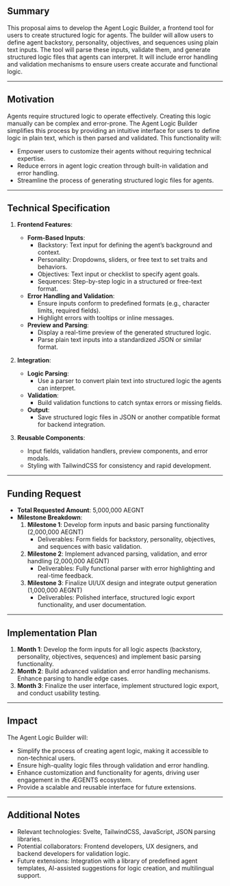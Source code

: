 ## Summary
This proposal aims to develop the Agent Logic Builder, a frontend tool for users to create structured logic for agents. The builder will allow users to define agent backstory, personality, objectives, and sequences using plain text inputs. The tool will parse these inputs, validate them, and generate structured logic files that agents can interpret. It will include error handling and validation mechanisms to ensure users create accurate and functional logic.

---

## Motivation
Agents require structured logic to operate effectively. Creating this logic manually can be complex and error-prone. The Agent Logic Builder simplifies this process by providing an intuitive interface for users to define logic in plain text, which is then parsed and validated. This functionality will:
- Empower users to customize their agents without requiring technical expertise.
- Reduce errors in agent logic creation through built-in validation and error handling.
- Streamline the process of generating structured logic files for agents.

---

## Technical Specification
1. **Frontend Features**:
   - **Form-Based Inputs**:
     - Backstory: Text input for defining the agent’s background and context.
     - Personality: Dropdowns, sliders, or free text to set traits and behaviors.
     - Objectives: Text input or checklist to specify agent goals.
     - Sequences: Step-by-step logic in a structured or free-text format.
   - **Error Handling and Validation**:
     - Ensure inputs conform to predefined formats (e.g., character limits, required fields).
     - Highlight errors with tooltips or inline messages.
   - **Preview and Parsing**:
     - Display a real-time preview of the generated structured logic.
     - Parse plain text inputs into a standardized JSON or similar format.

2. **Integration**:
   - **Logic Parsing**:
     - Use a parser to convert plain text into structured logic the agents can interpret.
   - **Validation**:
     - Build validation functions to catch syntax errors or missing fields.
   - **Output**:
     - Save structured logic files in JSON or another compatible format for backend integration.

3. **Reusable Components**:
   - Input fields, validation handlers, preview components, and error modals.
   - Styling with TailwindCSS for consistency and rapid development.

---

## Funding Request
- **Total Requested Amount**: 5,000,000 AEGNT
- **Milestone Breakdown**:
  1. **Milestone 1**: Develop form inputs and basic parsing functionality (2,000,000 AEGNT)
     - Deliverables: Form fields for backstory, personality, objectives, and sequences with basic validation.
  2. **Milestone 2**: Implement advanced parsing, validation, and error handling (2,000,000 AEGNT)
     - Deliverables: Fully functional parser with error highlighting and real-time feedback.
  3. **Milestone 3**: Finalize UI/UX design and integrate output generation (1,000,000 AEGNT)
     - Deliverables: Polished interface, structured logic export functionality, and user documentation.

---

## Implementation Plan
1. **Month 1**: Develop the form inputs for all logic aspects (backstory, personality, objectives, sequences) and implement basic parsing functionality.
2. **Month 2**: Build advanced validation and error handling mechanisms. Enhance parsing to handle edge cases.
3. **Month 3**: Finalize the user interface, implement structured logic export, and conduct usability testing.

---

## Impact
The Agent Logic Builder will:
- Simplify the process of creating agent logic, making it accessible to non-technical users.
- Ensure high-quality logic files through validation and error handling.
- Enhance customization and functionality for agents, driving user engagement in the ÆGENTS ecosystem.
- Provide a scalable and reusable interface for future extensions.

---

## Additional Notes
- Relevant technologies: Svelte, TailwindCSS, JavaScript, JSON parsing libraries.
- Potential collaborators: Frontend developers, UX designers, and backend developers for validation logic.
- Future extensions: Integration with a library of predefined agent templates, AI-assisted suggestions for logic creation, and multilingual support.
